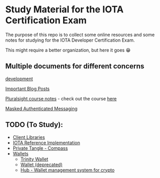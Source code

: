 # Study Material for the IOTA Certification Exam

The purpose of this repo is to collect some online resources and some notes for studying for the IOTA Developer Certification Exam.

This might require a better organization, but here it goes 😁
## Multiple documents for different concerns
[development](development.md)

[Important Blog Posts](important-blog-posts.md)

[Pluralsight course notes](pluralsight-course-notes.md) - check out the course [here](https://www.pluralsight.com/courses/iota-fundamentals)

[Masked Authenticated Messaging](masked-authenticated-messaging.md)

## TODO (To Study):
 - [Client Libraries](https://docs.iota.org/docs/client-libraries/0.1/introduction/overview)
 - [IOTA Reference Implementation](https://docs.iota.org/docs/node-software/0.1/iri/introduction/overview)
 - [Private Tangle - Compass](https://docs.iota.org/docs/compass/0.1/introduction/overview)
 - [Wallets](https://docs.iota.org/docs/wallets/0.1/introduction/overview)
    - [Trinity Wallet](https://docs.iota.org/docs/wallets/0.1/trinity/introduction/overview)
    - [Wallet (deprecated)](https://github.com/iotaledger/wallet)
    - [Hub - Wallet management system for crypto](https://docs.iota.org/docs/wallets/0.1/hub/introduction/overview)

